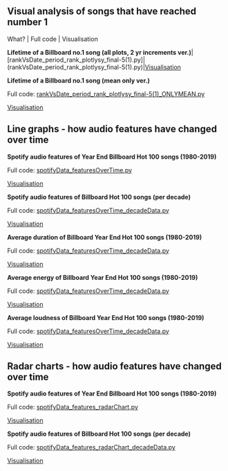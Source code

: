 <h2>Visual analysis of songs that have reached number 1</h2>

What? | Full code | Visualisation

**Lifetime of a Billboard no.1 song (all plots, 2 yr increments ver.)**|[rankVsDate_period_rank_plotlysy_final-5(1).py]|(rankVsDate_period_rank_plotlysy_final-5(1).py)|[Visualisation](https://chart-studio.plot.ly/~thisistiff/30/#/)


**Lifetime of a Billboard no.1 song (mean only ver.)**

Full code: [rankVsDate_period_rank_plotlysy_final-5(1)_ONLYMEAN.py](rankVsDate_period_rank_plotlysy_final-5(1)_ONLYMEAN.py)

[Visualisation](https://chart-studio.plot.ly/~thisistiff/39)





<h2>Line graphs - how audio features have changed over time</h2>

**Spotify audio features of Year End Billboard Hot 100 songs (1980-2019)**

Full code: [spotifyData_featuresOverTime.py](spotifyData_featuresOverTime.py)

[Visualisation](https://chart-studio.plot.ly/~thisistiff/11)


**Spotify audio features of Billboard Hot 100 songs (per decade)**

Full code: [spotifyData_featuresOverTime_decadeData.py](spotifyData_featuresOverTime_decadeData.py)

[Visualisation](https://chart-studio.plot.ly/~thisistiff/4)


**Average duration of Billboard Year End Hot 100 songs (1980-2019)**

Full code: [spotifyData_featuresOverTime_decadeData.py](spotifyData_featuresOverTime_decadeData.py)

[Visualisation](https://chart-studio.plot.ly/~thisistiff/23)


**Average energy of Billboard Year End Hot 100 songs (1980-2019)**

Full code: [spotifyData_featuresOverTime_decadeData.py](spotifyData_featuresOverTime_decadeData.py)

[Visualisation](https://chart-studio.plot.ly/~thisistiff/14)


**Average loudness of Billboard Year End Hot 100 songs (1980-2019)**

Full code: [spotifyData_featuresOverTime_decadeData.py](spotifyData_featuresOverTime_decadeData.py)

[Visualisation](https://chart-studio.plot.ly/~thisistiff/25)





<h2>Radar charts - how audio features have changed over time</h2>

**Spotify audio features of Year End Billboard Hot 100 songs (1980-2019)**

Full code: [spotifyData_features_radarChart.py](spotifyData_features_radarChart.py)

[Visualisation](https://chart-studio.plot.ly/~thisistiff/8)


**Spotify audio features of Billboard Hot 100 songs (per decade)**

Full code: [spotifyData_features_radarChart_decadeData.py](spotifyData_features_radarChart_decadeData.py)

[Visualisation](https://chart-studio.plot.ly/~thisistiff/1)
